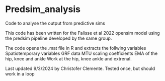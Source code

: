 # Predsim_analysis
Code to analyse the output from predictive sims

This code has been written for the Falisse et al 2022 opensim model using the predsim pipeline developed by the same group. 

The code opens the .mat file in R and extracts the follwing variables 
Spatiotemporary variables
GRF data
MTU scaling coefficients 
EMA of the hip, knee and ankle
Work at the hip, knee ankle and extrenal. 

Last updated 9/3/2024 by Christofer Clemente. 
Tested once, but should work in a loop 


